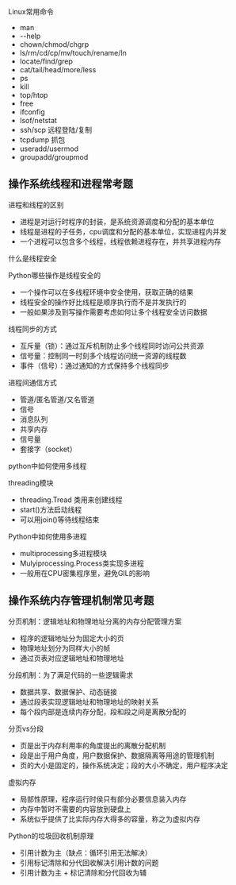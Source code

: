 
Linux常用命令
- man
- --help
- chown/chmod/chgrp
- ls/rm/cd/cp/mv/touch/rename/ln
- locate/find/grep
- cat/tail/head/more/less
- ps
- kill
- top/htop
- free
- ifconfig
- lsof/netstat
- ssh/scp 远程登陆/复制
- tcpdump 抓包
- useradd/usermod
- groupadd/groupmod

## 操作系统线程和进程常考题

进程和线程的区别
- 进程是对运行时程序的封装，是系统资源调度和分配的基本单位
- 线程是进程的子任务，cpu调度和分配的基本单位，实现进程内并发
- 一个进程可以包含多个线程，线程依赖进程存在，并共享进程内存

什么是线程安全

Python哪些操作是线程安全的
- 一个操作可以在多线程环境中安全使用，获取正确的结果
- 线程安全的操作好比线程是顺序执行而不是并发执行的
- 一般如果涉及到写操作需要考虑如何让多个线程安全访问数据

线程同步的方式
- 互斥量（锁）：通过互斥机制防止多个线程同时访问公共资源
- 信号量：控制同一时刻多个线程访问统一资源的线程数
- 事件（信号）：通过通知的方式保持多个线程同步

进程间通信方式
- 管道/匿名管道/又名管道
- 信号
- 消息队列
- 共享内存
- 信号量
- 套接字（socket）

python中如何使用多线程

threading模块
- threading.Tread 类用来创建线程
- start()方法启动线程
- 可以用join()等待线程结束

Python中如何使用多进程
- multiprocessing多进程模块
- Mulyiprocessing.Process类实现多进程
- 一般用在CPU密集程序里，避免GIL的影响

## 操作系统内存管理机制常见考题

分页机制：逻辑地址和物理地址分离的内存分配管理方案
- 程序的逻辑地址分为固定大小的页
- 物理地址划分为同样大小的帧
- 通过页表对应逻辑地址和物理地址

分段机制：为了满足代码的一些逻辑需求
- 数据共享、数据保护、动态链接
- 通过段表实现逻辑地址和物理地址的映射关系
- 每个段内部是连续内存分配，段和段之间是离散分配的

分页vs分段
- 页是出于内存利用率的角度提出的离散分配机制
- 段是出于用户角度，用户数据保护、数据隔离等用途的管理机制
- 页的大小是固定的，操作系统决定；段的大小不确定，用户程序决定

虚拟内存
- 局部性原理，程序运行时侯只有部分必要信息装入内存
- 内存中暂时不需要的内容放到硬盘上
- 系统似乎提供了比实际内存大得多的容量，称之为虚拟内存

Python的垃圾回收机制原理
- 引用计数为主（缺点：循环引用无法解决）
- 引用标记清除和分代回收解决引用计数的问题
- 引用计数为主 + 标记清除和分代回收为辅


```python

```
